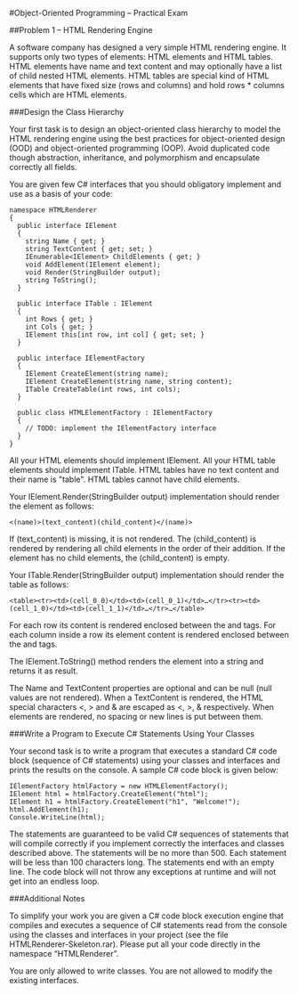 #Object-Oriented Programming – Practical Exam

##Problem 1 – HTML Rendering Engine

A software company has designed a very simple HTML rendering engine. It supports only two types of elements: HTML elements and HTML tables. HTML elements have name and text content and may optionally have a list of child nested HTML elements. HTML tables are special kind of HTML elements that have fixed size (rows and columns) and hold rows * columns cells which are HTML elements.

###Design the Class Hierarchy

Your first task is to design an object-oriented class hierarchy to model the HTML rendering engine using the best practices for object-oriented design (OOD) and object-oriented programming (OOP). Avoid duplicated code though abstraction, inheritance, and polymorphism and encapsulate correctly all fields.

You are given few C# interfaces that you should obligatory implement and use as a basis of your code:

    namespace HTMLRenderer
    {
      public interface IElement
      {
        string Name { get; }
        string TextContent { get; set; }
        IEnumerable<IElement> ChildElements { get; }
        void AddElement(IElement element);
        void Render(StringBuilder output);
        string ToString();
      }
    
      public interface ITable : IElement
      {
        int Rows { get; }
        int Cols { get; }
        IElement this[int row, int col] { get; set; }
      }
    
      public interface IElementFactory
      {
        IElement CreateElement(string name);
        IElement CreateElement(string name, string content);
        ITable CreateTable(int rows, int cols);
      }
    
      public class HTMLElementFactory : IElementFactory
      {
        // TODO: implement the IElementFactory interface
      }
    }
	
All your HTML elements should implement IElement. All your HTML table elements should implement ITable. HTML tables have no text content and their name is "table". HTML tables cannot have child elements.

Your IElement.Render(StringBuilder output) implementation should render the element as follows:

    <(name)>(text_content)(child_content)</(name)>

If (text_content) is missing, it is not rendered. The (child_content) is rendered by rendering all child elements in the order of their addition. If the element has no child elements, the (child_content) is empty.

Your ITable.Render(StringBuilder output) implementation should render the table as follows:
    
	<table><tr><td>(cell_0_0)</td><td>(cell_0_1)</td>…</tr><tr><td>(cell_1_0)</td><td>(cell_1_1)</td>…</tr>…</table>

For each row its content is rendered enclosed between the <tr> and </tr> tags. For each column inside a row its element content is rendered enclosed between the <td> and </td> tags.

The IElement.ToString() method renders the element into a string and returns it as result.

The Name and TextContent properties are optional and can be null (null values are not rendered). When a TextContent is rendered, the HTML special characters <, > and & are escaped as &lt;, &gt;, &amp; respectively. When elements are rendered, no spacing or new lines is put between them.

###Write a Program to Execute C# Statements Using Your Classes

Your second task is to write a program that executes a standard C# code block (sequence of C# statements) using your classes and interfaces and prints the results on the console. A sample C# code block is given below:

    IElementFactory htmlFactory = new HTMLElementFactory();
    IElement html = htmlFactory.CreateElement("html");
    IElement h1 = htmlFactory.CreateElement("h1", "Welcome!");
    html.AddElement(h1);
    Console.WriteLine(html);

The statements are guaranteed to be valid C# sequences of statements that will compile correctly if you implement correctly the interfaces and classes described above. The statements will be no more than 500. Each statement will be less than 100 characters long. The statements end with an empty line. The code block will not throw any exceptions at runtime and will not get into an endless loop.

###Additional Notes

To simplify your work you are given a C# code block execution engine that compiles and executes a sequence of C# statements read from the console using the classes and interfaces in your project (see the file HTMLRenderer-Skeleton.rar). Please put all your code directly in the namespace “HTMLRenderer”.

You are only allowed to write classes. You are not allowed to modify the existing interfaces.